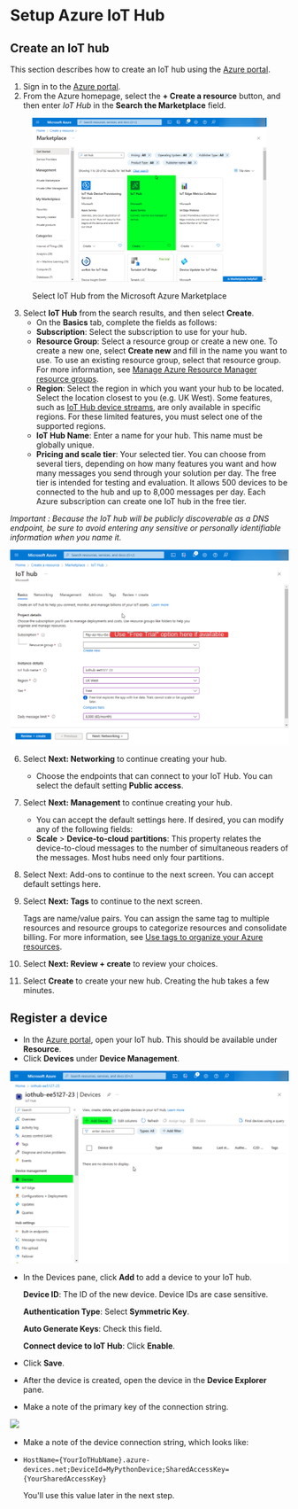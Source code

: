 # Setup Azure IoT Hub

## Create an IoT hub <a href="#create-an-iot-hub" id="create-an-iot-hub"></a>

This section describes how to create an IoT hub using the [Azure portal](https://portal.azure.com/).

1. Sign in to the [Azure portal](https://portal.azure.com/).
2. From the Azure homepage, select the **+ Create a resource** button, and then enter _IoT Hub_ in the **Search the Marketplace** field.

<figure><img src="../../.gitbook/assets/cal63kCZoh.png" alt=""><figcaption><p>Select IoT Hub from the Microsoft Azure Marketplace</p></figcaption></figure>

3. Select **IoT Hub** from the search results, and then select **Create**.
   * On the **Basics** tab, complete the fields as follows:
   * **Subscription**: Select the subscription to use for your hub.
   * **Resource Group**: Select a resource group or create a new one. To create a new one, select **Create new** and fill in the name you want to use. To use an existing resource group, select that resource group. For more information, see [Manage Azure Resource Manager resource groups](https://docs.microsoft.com/en-us/azure/azure-resource-manager/management/manage-resource-groups-portal).
   * **Region**: Select the region in which you want your hub to be located. Select the location closest to you (e.g. UK West). Some features, such as [IoT Hub device streams](https://docs.microsoft.com/en-us/azure/iot-hub/iot-hub-device-streams-overview), are only available in specific regions. For these limited features, you must select one of the supported regions.
   * **IoT Hub Name**: Enter a name for your hub. This name must be globally unique.
   * **Pricing and scale tier**: Your selected tier. You can choose from several tiers, depending on how many features you want and how many messages you send through your solution per day. The free tier is intended for testing and evaluation. It allows 500 devices to be connected to the hub and up to 8,000 messages per day. Each Azure subscription can create one IoT hub in the free tier.

_Important : Because the IoT hub will be publicly discoverable as a DNS endpoint, be sure to avoid entering any sensitive or personally identifiable information when you name it._&#x20;

![Create an IoT hub.](../../.gitbook/assets/iot-hub-creation.png)

6. Select **Next: Networking** to continue creating your hub.
   * Choose the endpoints that can connect to your IoT Hub. You can select the default setting **Public access**.
7. Select **Next: Management** to continue creating your hub.
   * You can accept the default settings here. If desired, you can modify any of the following fields:
   * **Scale** > **Device-to-cloud partitions**: This property relates the device-to-cloud messages to the number of simultaneous readers of the messages. Most hubs need only four partitions.
8. Select Next: Add-ons to continue to the next screen. You can accept default settings here.
9.  Select **Next: Tags** to continue to the next screen.

    Tags are name/value pairs. You can assign the same tag to multiple resources and resource groups to categorize resources and consolidate billing. For more information, see [Use tags to organize your Azure resources](https://docs.microsoft.com/en-us/azure/azure-resource-manager/management/tag-resources).
10. Select **Next: Review + create** to review your choices.&#x20;
11. Select **Create** to create your new hub. Creating the hub takes a few minutes.

## Register a device <a href="#register-a-device" id="register-a-device"></a>

* In the [Azure portal](https://portal.azure.com/), open your IoT hub. This should be available under **Resource**.
* Click **Devices** under **Device Management**.

![Add an IoT device in Azure IoT hub.](../../.gitbook/assets/add-iot-device-in-iothub.png)

*   In the Devices pane, click **Add** to add a device to your IoT hub.

    **Device ID**: The ID of the new device. Device IDs are case sensitive.

    **Authentication Type**: Select **Symmetric Key**.

    **Auto Generate Keys**: Check this field.

    **Connect device to IoT Hub**: Click **Enable**.
* Click **Save**.
* After the device is created, open the device in the **Device Explorer** pane.
* Make a note of the primary key of the connection string.

![](../../.gitbook/assets/7\_get-device-connection-string-in-device-explorer-portal.png)

* Make a note of the device connection string, which looks like:
*   `HostName={YourIoTHubName}.azure-devices.net;DeviceId=MyPythonDevice;SharedAccessKey={YourSharedAccessKey}`

    You'll use this value later in the next step.


